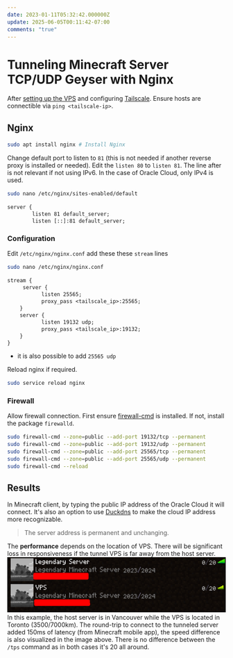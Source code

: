 ```yaml
---
date: 2023-01-11T05:32:42.000000Z
update: 2025-06-05T00:11:42-07:00
comments: "true"
---
```

# Tunneling Minecraft Server TCP/UDP Geyser with Nginx
After [setting up the VPS](basic-server-setup-caddy-docker-tailscale.md) and configuring [Tailscale](tunneling-basic-services-jellyfin-web-with-caddy-and-tailscale.md#tailscale). Ensure hosts are connectible via `ping <tailscale-ip>`.

## Nginx
```bash
sudo apt install nginx # Install Nginx
```
Change default port to listen to `81` (this is not needed if another reverse proxy is installed or needed). Edit the `listen 80` to `listen 81`. The line after is not relevant if not using IPv6. In the case of Oracle Cloud, only IPv4 is used.
```bash
sudo nano /etc/nginx/sites-enabled/default
```
```nginx
server {
        listen 81 default_server;
        listen [::]:81 default_server;
```

### Configuration
Edit `/etc/nginx/nginx.conf` add these these `stream` lines
```bash
sudo nano /etc/nginx/nginx.conf
```
```nginx
stream {
     server {
           listen 25565;
           proxy_pass <tailscale_ip>:25565;
    }
    server {
           listen 19132 udp;
           proxy_pass <tailscale_ip>:19132;
    }
}
```
- it is also possible to add `25565 udp`

Reload nginx if required.
```bash
sudo service reload nginx
```
### Firewall
Allow firewall connection. First ensure [firewall-cmd](basic-server-setup-caddy-docker-tailscale.md#port-forwarding) is installed. If not, install the package `firewalld`.
```bash
sudo firewall-cmd --zone=public --add-port 19132/tcp --permanent
sudo firewall-cmd --zone=public --add-port 19132/udp --permanent
sudo firewall-cmd --zone=public --add-port 25565/tcp --permanent
sudo firewall-cmd --zone=public --add-port 25565/udp --permanent
sudo firewall-cmd --reload
```
## Results
In Minecraft client, by typing the public IP address of the Oracle Cloud it will connect. It's also an option to use [Duckdns](https://duckdns.org) to make the cloud IP address more recognizable. 

> The server address is permanent and unchanging.

The **performance** depends on the location of VPS. There will be significant loss in responsiveness if the tunnel VPS is far away from the host server.
![](assets/Pasted%20image%2020240913223835.png)
In this example, the host server is in Vancouver while the VPS is located in Toronto (3500/7000km). The round-trip to connect to the tunneled server added 150ms of latency (from Minecraft mobile app), the speed difference is also visualized in the image above. There is no difference between the `/tps` command as in both cases it's 20 all around.